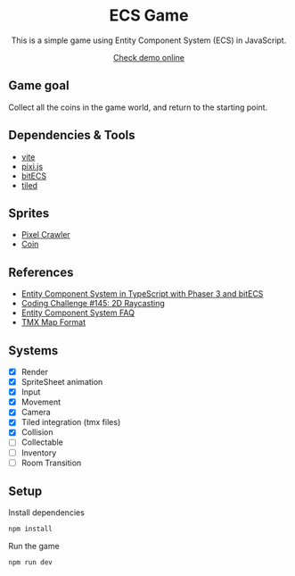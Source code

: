 
<div align="center">

# ECS Game

This is a simple game using Entity Component System (ECS) in JavaScript.

[Check demo online](https://zzhenryquezz.github.io/study-11-ecs-js-game/)

</div>



## Game goal

Collect all the coins in the game world, and return to the starting point.

## Dependencies & Tools

- [vite](https://vitejs.dev/)
- [pixi.js](https://pixijs.com/)
- [bitECS](https://github.com/NateTheGreatt/bitECS)
- [tiled](https://www.mapeditor.org/)

## Sprites

- [Pixel Crawler](https://anokolisa.itch.io/dungeon-crawler-pixel-art-asset-pack)
- [Coin](https://totuslotus.itch.io/pixel-coins)

## References

- [Entity Component System in TypeScript with Phaser 3 and bitECS](https://www.youtube.com/watch?v=BVIiAO5-2-Y)
- [Coding Challenge #145: 2D Raycasting](https://www.youtube.com/watch?v=TOEi6T2mtHo)
- [Entity Component System FAQ](https://github.com/SanderMertens/ecs-faq#how-to-create-a-hierarchy-in-ecs)
- [TMX Map Format](https://doc.mapeditor.org/en/stable/reference/tmx-map-format/)

## Systems

- [x] Render
- [x] SpriteSheet animation
- [x] Input
- [x] Movement
- [x] Camera
- [x] Tiled integration (tmx files)
- [x] Collision
- [ ] Collectable
- [ ] Inventory
- [ ] Room Transition

## Setup

Install dependencies
```bash
npm install
```

Run the game
```bash
npm run dev
```


